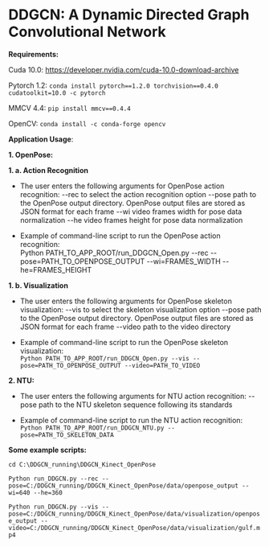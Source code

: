 # DDGCN: A Dynamic Directed Graph Convolutional Network 


**Requirements:**

Cuda 10.0:
https://developer.nvidia.com/cuda-10.0-download-archive

Pytorch 1.2:
```conda install pytorch==1.2.0 torchvision==0.4.0 cudatoolkit=10.0 -c pytorch```

MMCV 4.4:
```pip install mmcv==0.4.4```

OpenCV:
```conda install -c conda-forge opencv```

**Application Usage**:

**1. OpenPose:**

 **1. a.  Action Recognition**

  - The user enters the following arguments for OpenPose action recognition:
   --rec   to select the action recognition option
   --pose  path to the OpenPose output directory. OpenPose output files are stored as JSON format for each frame
   --wi    video frames width for pose data normalization
   --he    video frames height for pose data normalization

  - Example of command-line script to run the OpenPose action recognition:    
    Python PATH_TO_APP_ROOT/run_DDGCN_Open.py --rec --pose=PATH_TO_OPENPOSE_OUTPUT --wi=FRAMES_WIDTH --he=FRAMES_HEIGHT

  **1. b.  Visualization**

  - The user enters the following arguments for OpenPose skeleton visualization:
   --vis    to select the skeleton visualization option
   --pose   path to the OpenPose output directory. OpenPose output files are stored as JSON format for each frame
   --video  path to the video directory

  - Example of command-line script to run the OpenPose skeleton visualization:    
    ```Python PATH_TO_APP_ROOT/run_DDGCN_Open.py --vis --pose=PATH_TO_OPENPOSE_OUTPUT --video=PATH_TO_VIDEO```

**2. NTU:**
 - The user enters the following arguments for NTU action recognition:
   --pose  path to the NTU skeleton sequence following its standards

 - Example of command-line script to run the NTU action recognition:    
   ```Python PATH_TO_APP_ROOT/run_DDGCN_NTU.py --pose=PATH_TO_SKELETON_DATA```
  
**Some example scripts:**

```cd C:\DDGCN_running\DDGCN_Kinect_OpenPose```

```Python run_DDGCN.py --rec --pose=C:/DDGCN_running/DDGCN_Kinect_OpenPose/data/openpose_output --wi=640 --he=360```

```Python run_DDGCN.py --vis --pose=C:/DDGCN_running/DDGCN_Kinect_OpenPose/data/visualization/openpose_output --video=C:/DDGCN_running/DDGCN_Kinect_OpenPose/data/visualization/gulf.mp4```
